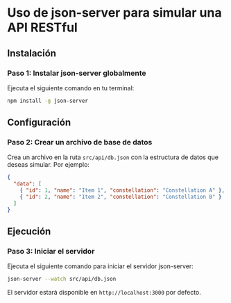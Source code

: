 # Uso de json-server para simular una API RESTful

## Instalación

### Paso 1: Instalar json-server globalmente

Ejecuta el siguiente comando en tu terminal:

```bash
npm install -g json-server
```

## Configuración

### Paso 2: Crear un archivo de base de datos

Crea un archivo en la ruta `src/api/db.json` con la estructura de datos que deseas simular. Por ejemplo:

```json
{
  "data": [
    { "id": 1, "name": "Item 1", "constellation": "Constellation A" },
    { "id": 2, "name": "Item 2", "constellation": "Constellation B" }
  ]
}
```

## Ejecución

### Paso 3: Iniciar el servidor

Ejecuta el siguiente comando para iniciar el servidor json-server:

```bash
json-server --watch src/api/db.json
```

El servidor estará disponible en `http://localhost:3000` por defecto.
